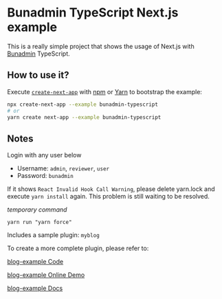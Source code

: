 # Bunadmin TypeScript Next.js example

This is a really simple project that shows the usage of Next.js with [Bunadmin](https://github.com/bunred/bunadmin) TypeScript.

## How to use it?

Execute [`create-next-app`](https://github.com/vercel/next.js/tree/canary/packages/create-next-app) with [npm](https://docs.npmjs.com/cli/init) or [Yarn](https://yarnpkg.com/lang/en/docs/cli/create/) to bootstrap the example:

```bash
npx create-next-app --example bunadmin-typescript
# or
yarn create next-app --example bunadmin-typescript
```

## Notes

Login with any user below

- Username: `admin`, `reviewer`, `user`
- Password: `bunadmin`

If it shows
`React Invalid Hook Call Warning`, please delete yarn.lock and execute `yarn install` again. This problem is still waiting to be resolved.

*temporary command*
```
yarn run "yarn force"
```

Includes a sample plugin: `myblog`

To create a more complete plugin, please refer to:
 
[blog-example Code](https://github.com/bunred/bunadmin/tree/master/plugins/bunadmin-plugin-example-blog)

[blog-example Online Demo](http://blog.eg.bunadmin.com/blog/post)

[blog-example Docs](http://blog.eg.bunadmin.com/docs/getting-started/remote-data)
